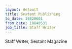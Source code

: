 ```yaml
---
layout: default
title: Sextant Publishing
to_date: 19820601   
from_date: 19840531
job_title: Staff Writer
---
```

Staff Writer, Sextant Magazine